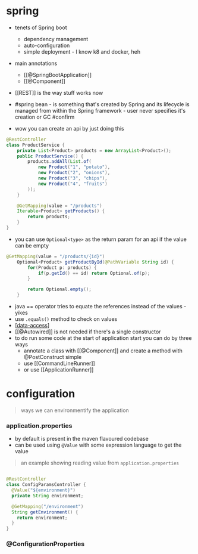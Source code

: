# spring

- tenets of Spring boot

  - dependency management
  - auto-configuration
  - simple deployment - I know k8 and docker, heh

- main annotations
  - [[@SpringBootApplication]]
  - [[@Component]]
- [[REST]] is the way stuff works now
- #spring bean - is something that's created by Spring and its lifecycle is managed from within the Spring framework - user never specifies it's creation or GC #confirm
- wow you can create an api by just doing this

```java
@RestController
class ProductService {
	private List<Product> products = new ArrayList<Product>();
	public ProductService() {
		products.addAll(List.of(
			new Product("1", "potato"),
			new Product("2", "onions"),
			new Product("3", "chips"),
			new Product("4", "fruits")
		));
	}

	@GetMapping(value = "/products")
	Iterable<Product> getProducts() {
		return products;
	}
}

```

- you can use `Optional<type>` as the return param for an api if the value can be empty

```java
@GetMapping(value = "/products/{id}")
	Optional<Product> getProductById(@PathVariable String id) {
		for(Product p: products) {
			if(p.getId() == id) return Optional.of(p);
		}

		return Optional.empty();
	}
```

- java == operator tries to equate the references instead of the values - yikes
- use `.equals()` method to check on values
- [[data-access]]
- [[@Autowired]] is not needed if there's a single constructor
- to do run some code at the start of application start you can do by three ways
  - annotate a class with [[@Component]] and create a method with @PostConstruct simple
  - use [[CommandLineRunner]]
  - or use [[ApplicationRunner]]

# configuration

> ways we can environmentify the application

### application.properties

- by default is present in the maven flavoured codebase
- can be used using `@Value` with some expression language to get the value

> an example showing reading value from `application.properties`

```java

@RestController
class ConfigParamsController {
  @Value("${environment}")
  private String environment;

  @GetMapping("/environment")
  String getEnvironment() {
    return environment;
  }
}

```

### @ConfigurationProperties


[//begin]: # "Autogenerated link references for markdown compatibility"
[data-access]: data-access.md "data-access"
[//end]: # "Autogenerated link references"
